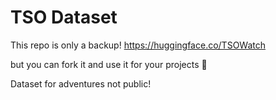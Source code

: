 # TSO Dataset
This repo is only a backup!
https://huggingface.co/TSOWatch

but you can fork it and use it for your projects 🙂

Dataset for adventures not public!
